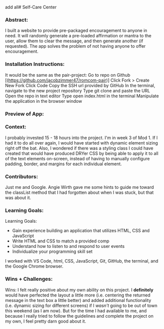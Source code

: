 add all# Self-Care Center 

### Abstract:
[//]: <> (Briefly describe what you built and its features. What problem is the app solving? How does this application solve that problem?)
I built a website to provide pre-packaged encouragement to anyone in need. It will randomly generate a pre-loaded affirmation or mantra to the user, allow them to clear the message, and then generate another (if requested). The app solves the problem of not having anyone to offer encouragement.

### Installation Instructions:
[//]: <> (What steps does a person have to take to get your app cloned down and running?)
It would be the same as the pair-project:
Go to repo on Github [(https://github.com/jacobzimmer47/romcom-pair)]
Click Fork > Create New Fork
Click Code
Copy the SSH url provided by GitHub
In the terminal, navigate to the new project repository
Type git clone and paste the URL
Open the repo in text editor
Type open index.html in the terminal
Manipulate the application in the browser window

### Preview of App:
[//]: <> (Provide ONE gif or screenshot of your application - choose the "coolest" piece of functionality to show off.)

### Context:
[//]: <> (Give some context for the project here. How long did you have to work on it? How far into the Turing program are you?)
I probably invested 15 - 18 hours into the project. I'm in week 3 of Mod 1. If I had it to do all over again, I would have started with dynamic element sizing right off the bat. Also, I wondered if there was a styling class I could have created that would have produced DRYer CSS by being able to apply it to all of the text elements on-screen, instead of having to manually configure padding, border, and margins for each individual element.

### Contributors:
[//]: <> (Who worked on this application? Link to their GitHubs.)
Just me and Google. Angie Wirth gave me some hints to guide me toward the classList method that I had forgotten about when I was stuck, but that was about it.

### Learning Goals:
[//]: <> (What were the learning goals of this project? What tech did you work with?)
Learning Goals:
- Gain experience building an application that utilizes HTML, CSS and JavaScript
- Write HTML and CSS to match a provided comp
- Understand how to listen to and respond to user events
- Individualize your programming skill set

I worked with VS Code, html, CSS, JavaScript, Git, GitHub, the terminal, and the Google Chrome browser.

### Wins + Challenges:
[//]: <> (What are 2-3 wins you have from this project? What were some challenges you faced - and how did you get over them?)
Wins:
I felt really positive about my own ability on this project. I <strong>definitely</strong> would have perfected the layout a little more (i.e. centering the returned message in the text box a little better) and added additional functionality (i.e. dynamic sizing for different screens) if I <em>wasn't</em> going to be out of town this weekend (as I am now). But for the time I had available to me, and because I really tried to follow the guidelines and complete the project on my own, I feel pretty darn good about it. 
